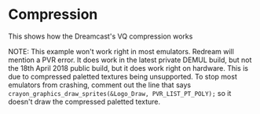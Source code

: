 # Compression

This shows how the Dreamcast's VQ compression works

NOTE: This example won't work right in most emulators. Redream will mention a PVR error. It does work in the latest private DEMUL build, but not the 18th April 2018 public build, but it does work right on hardware. This is due to compressed paletted textures being unsupported. To stop most emulators from crashing, comment out the line that says `crayon_graphics_draw_sprites(&Logo_Draw, PVR_LIST_PT_POLY);` so it doesn't draw the compressed paletted texture.

